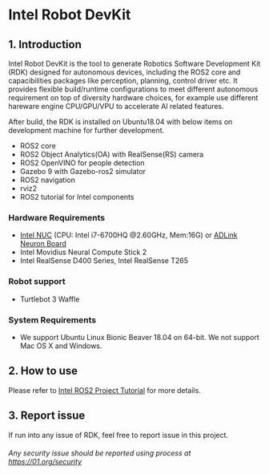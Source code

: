 # Intel Robot DevKit

## 1. Introduction
Intel Robot DevKit is the tool to generate Robotics Software Development Kit (RDK) designed for autonomous devices, including the ROS2 core and capacibilities packages like perception, planning, control driver etc. It provides flexible build/runtime configurations to meet different autonomous requirement on top of diversity hardware choices, for example use different hareware engine CPU/GPU/VPU to accelerate AI related features.

After build, the RDK is installed on Ubuntu18.04 with below items on development machine for further development.
* ROS2 core
* ROS2 Object Analytics(OA) with RealSense(RS) camera
* ROS2 OpenVINO for people detection
* Gazebo 9 with Gazebo-ros2 simulator
* ROS2 navigation
* rviz2
* ROS2 tutorial for Intel components

### Hardware Requirements
* [Intel NUC](https://www.intel.com/content/www/us/en/products/boards-kits/nuc/kits.html) (CPU: Intel i7-6700HQ @2.60GHz, Mem:16G) or [ADLink Neuron Board](https://neuron.adlinktech.com/en/)
* Intel Movidius Neural Compute Stick 2
* Intel RealSense D400 Series, Intel RealSense T265

### Robot support
* Turtlebot 3 Waffle

### System Requirements
* We support Ubuntu Linux Bionic Beaver 18.04 on 64-bit. We not support Mac OS X and Windows.

## 2. How to use
Please refer to [Intel ROS2 Project Tutorial](https://intel.github.io/robot_devkit/) for more details.

## 3. Report issue
If run into any issue of RDK, feel free to report issue in this project.

###### *Any security issue should be reported using process at https://01.org/security*
